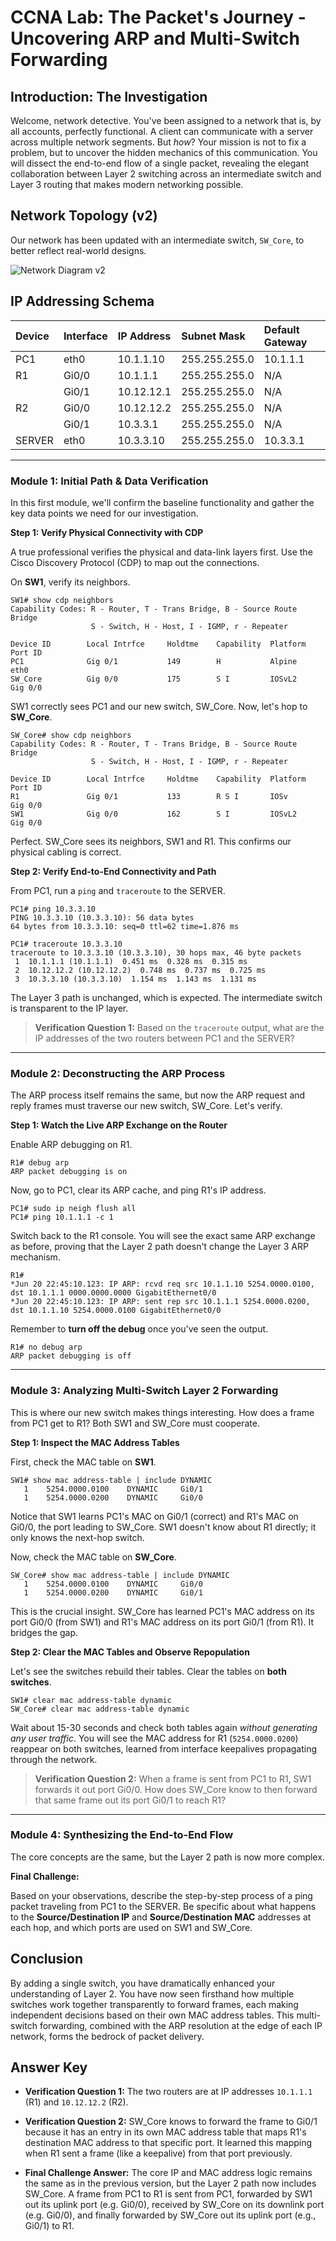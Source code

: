 # CCNA Lab: The Packet's Journey - Uncovering ARP and Multi-Switch Forwarding

## Introduction: The Investigation

Welcome, network detective. You've been assigned to a network that is, by all accounts, perfectly functional. A client can communicate with a server across multiple network segments. But *how*? Your mission is not to fix a problem, but to uncover the hidden mechanics of this communication. You will dissect the end-to-end flow of a single packet, revealing the elegant collaboration between Layer 2 switching across an intermediate switch and Layer 3 routing that makes modern networking possible.

## Network Topology (v2)

Our network has been updated with an intermediate switch, `SW_Core`, to better reflect real-world designs.

![Network Diagram v2](https://storage.googleapis.com/gen-ai-assisting-tool-images/network_diagram_v2.png)

## IP Addressing Schema

| Device | Interface | IP Address | Subnet Mask | Default Gateway |
| :--- | :--- | :--- | :--- | :--- |
| PC1 | eth0 | 10.1.1.10 | 255.255.255.0 | 10.1.1.1 |
| R1 | Gi0/0 | 10.1.1.1 | 255.255.255.0 | N/A |
| | Gi0/1 | 10.12.12.1 | 255.255.255.0 | N/A |
| R2 | Gi0/0 | 10.12.12.2 | 255.255.255.0 | N/A |
| | Gi0/1 | 10.3.3.1 | 255.255.255.0 | N/A |
| SERVER | eth0 | 10.3.3.10 | 255.255.255.0 | 10.3.3.1 |

---

### **Module 1: Initial Path & Data Verification**

In this first module, we'll confirm the baseline functionality and gather the key data points we need for our investigation.

**Step 1: Verify Physical Connectivity with CDP**

A true professional verifies the physical and data-link layers first. Use the Cisco Discovery Protocol (CDP) to map out the connections.

On **SW1**, verify its neighbors.

```
SW1# show cdp neighbors
Capability Codes: R - Router, T - Trans Bridge, B - Source Route Bridge
                  S - Switch, H - Host, I - IGMP, r - Repeater

Device ID        Local Intrfce     Holdtme    Capability  Platform  Port ID
PC1              Gig 0/1           149        H           Alpine    eth0
SW_Core          Gig 0/0           175        S I         IOSvL2    Gig 0/0
```

SW1 correctly sees PC1 and our new switch, SW_Core. Now, let's hop to **SW_Core**.

```
SW_Core# show cdp neighbors
Capability Codes: R - Router, T - Trans Bridge, B - Source Route Bridge
                  S - Switch, H - Host, I - IGMP, r - Repeater

Device ID        Local Intrfce     Holdtme    Capability  Platform  Port ID
R1               Gig 0/1           133        R S I       IOSv      Gig 0/0
SW1              Gig 0/0           162        S I         IOSvL2    Gig 0/0
```

Perfect. SW_Core sees its neighbors, SW1 and R1. This confirms our physical cabling is correct.

**Step 2: Verify End-to-End Connectivity and Path**

From PC1, run a `ping` and `traceroute` to the SERVER.

```
PC1# ping 10.3.3.10
PING 10.3.3.10 (10.3.3.10): 56 data bytes
64 bytes from 10.3.3.10: seq=0 ttl=62 time=1.876 ms

PC1# traceroute 10.3.3.10
traceroute to 10.3.3.10 (10.3.3.10), 30 hops max, 46 byte packets
 1  10.1.1.1 (10.1.1.1)  0.451 ms  0.328 ms  0.315 ms
 2  10.12.12.2 (10.12.12.2)  0.748 ms  0.737 ms  0.725 ms
 3  10.3.3.10 (10.3.3.10)  1.154 ms  1.143 ms  1.131 ms
```

The Layer 3 path is unchanged, which is expected. The intermediate switch is transparent to the IP layer.

> **Verification Question 1:** Based on the `traceroute` output, what are the IP addresses of the two routers between PC1 and the SERVER?

---

### **Module 2: Deconstructing the ARP Process**

The ARP process itself remains the same, but now the ARP request and reply frames must traverse our new switch, SW_Core. Let's verify.

**Step 1: Watch the Live ARP Exchange on the Router**

Enable ARP debugging on R1.

```
R1# debug arp
ARP packet debugging is on
```

Now, go to PC1, clear its ARP cache, and ping R1's IP address.

```
PC1# sudo ip neigh flush all
PC1# ping 10.1.1.1 -c 1
```

Switch back to the R1 console. You will see the exact same ARP exchange as before, proving that the Layer 2 path doesn't change the Layer 3 ARP mechanism.

```
R1#
*Jun 20 22:45:10.123: IP ARP: rcvd req src 10.1.1.10 5254.0000.0100, dst 10.1.1.1 0000.0000.0000 GigabitEthernet0/0
*Jun 20 22:45:10.123: IP ARP: sent rep src 10.1.1.1 5254.0000.0200, dst 10.1.1.10 5254.0000.0100 GigabitEthernet0/0
```

Remember to **turn off the debug** once you've seen the output.

```
R1# no debug arp
ARP packet debugging is off
```

---

### **Module 3: Analyzing Multi-Switch Layer 2 Forwarding**

This is where our new switch makes things interesting. How does a frame from PC1 get to R1? Both SW1 and SW_Core must cooperate.

**Step 1: Inspect the MAC Address Tables**

First, check the MAC table on **SW1**.

```
SW1# show mac address-table | include DYNAMIC
   1    5254.0000.0100    DYNAMIC     Gi0/1
   1    5254.0000.0200    DYNAMIC     Gi0/0
```

Notice that SW1 learns PC1's MAC on Gi0/1 (correct) and R1's MAC on Gi0/0, the port leading to SW_Core. SW1 doesn't know about R1 directly; it only knows the next-hop switch.

Now, check the MAC table on **SW_Core**.

```
SW_Core# show mac address-table | include DYNAMIC
   1    5254.0000.0100    DYNAMIC     Gi0/0
   1    5254.0000.0200    DYNAMIC     Gi0/1
```

This is the crucial insight. SW_Core has learned PC1's MAC address on its port Gi0/0 (from SW1) and R1's MAC address on its port Gi0/1 (from R1). It bridges the gap.

**Step 2: Clear the MAC Tables and Observe Repopulation**

Let's see the switches rebuild their tables. Clear the tables on **both switches**.

```
SW1# clear mac address-table dynamic
SW_Core# clear mac address-table dynamic
```

Wait about 15-30 seconds and check both tables again *without generating any user traffic*. You will see the MAC address for R1 (`5254.0000.0200`) reappear on both switches, learned from interface keepalives propagating through the network.

> **Verification Question 2:** When a frame is sent from PC1 to R1, SW1 forwards it out port Gi0/0. How does SW_Core know to then forward that same frame out its port Gi0/1 to reach R1?

---

### **Module 4: Synthesizing the End-to-End Flow**

The core concepts are the same, but the Layer 2 path is now more complex.

**Final Challenge:**

Based on your observations, describe the step-by-step process of a ping packet traveling from PC1 to the SERVER. Be specific about what happens to the **Source/Destination IP** and **Source/Destination MAC** addresses at each hop, and which ports are used on SW1 and SW_Core.

## Conclusion

By adding a single switch, you have dramatically enhanced your understanding of Layer 2. You have now seen firsthand how multiple switches work together transparently to forward frames, each making independent decisions based on their own MAC address tables. This multi-switch forwarding, combined with the ARP resolution at the edge of each IP network, forms the bedrock of packet delivery.

## Answer Key

* **Verification Question 1:** The two routers are at IP addresses `10.1.1.1` (R1) and `10.12.12.2` (R2).

* **Verification Question 2:** SW_Core knows to forward the frame to Gi0/1 because it has an entry in its own MAC address table that maps R1's destination MAC address to that specific port. It learned this mapping when R1 sent a frame (like a keepalive) from that port previously.

* **Final Challenge Answer:** The core IP and MAC address logic remains the same as in the previous version, but the Layer 2 path now includes SW_Core. A frame from PC1 to R1 is sent from PC1, forwarded by SW1 out its uplink port (e.g. Gi0/0), received by SW_Core on its downlink port (e.g. Gi0/0), and finally forwarded by SW_Core out its uplink port (e.g., Gi0/1) to R1.
